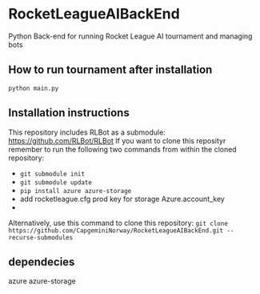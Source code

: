 # RocketLeagueAIBackEnd
Python Back-end for running Rocket League AI tournament and managing bots

## How to run tournament after installation
`python main.py`

## Installation instructions
This repository includes RLBot as a submodule: https://github.com/RLBot/RLBot
If you want to clone this reposityr remember to run the following two commands from within the cloned repository:
- `git submodule init`
- `git submodule update`
- `pip install azure azure-storage`
- add rocketleague.cfg prod key for storage Azure.account_key
-  

Alternatively, use this command to clone this repository:
`git clone https://github.com/CapgeminiNorway/RocketLeagueAIBackEnd.git --recurse-submodules`

## dependecies
azure
azure-storage
